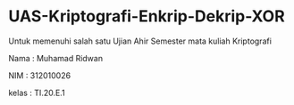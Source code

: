 # UAS-Kriptografi-Enkrip-Dekrip-XOR

Untuk memenuhi salah satu Ujian Ahir Semester mata kuliah Kriptografi

Nama : Muhamad Ridwan

NIM : 312010026

kelas : TI.20.E.1
